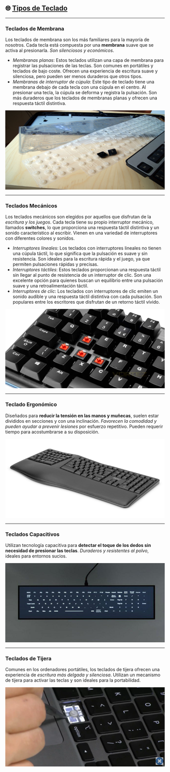## 🌐 [Tipos de Teclado](README.md)

---
### Teclados de Membrana
Los teclados de membrana son los más familiares para la mayoría de nosotros. Cada tecla está compuesta por una **membrana** suave que se activa al presionarla. *Son silenciosos y económicos*.
- *Membranas planas*: Estos teclados utilizan una capa de membrana para registrar las pulsaciones de las teclas. Son comunes en portátiles y teclados de bajo coste. Ofrecen una experiencia de escritura suave y silenciosa, pero pueden ser menos duraderos que otros tipos.
- *Membranas de interruptor de cúpula*: Este tipo de teclado tiene una membrana debajo de cada tecla con una cúpula en el centro. Al presionar una tecla, la cúpula se deforma y registra la pulsación. Son más duraderos que los teclados de membranas planas y ofrecen una respuesta táctil distintiva.

<p align="center"><img src="img/membrana.jpg" alt="membrana" width="600" height="250"></p>

--- 
### Teclados Mecánicos
Los teclados mecánicos son elegidos por aquellos que disfrutan de la *escritura y los juegos*. Cada tecla tiene su propio interruptor mecánico, llamados **switches**, lo que proporciona una respuesta táctil distintiva y un sonido característico al escribir. Vienen en una variedad de interruptores con diferentes colores y sonidos.
- *Interruptores lineales*: Los teclados con interruptores lineales no tienen una cúpula táctil, lo que significa que la pulsación es suave y sin resistencia. Son ideales para la escritura rápida y el juego, ya que permiten pulsaciones rápidas y precisas.
- *Interruptores táctiles*: Estos teclados proporcionan una respuesta táctil sin llegar al punto de resistencia de un interruptor de clic. Son una excelente opción para quienes buscan un equilibrio entre una pulsación suave y una retroalimentación táctil.
- *Interruptores de clic*: Los teclados con interruptores de clic emiten un sonido audible y una respuesta táctil distintiva con cada pulsación. Son populares entre los escritores que disfrutan de un retorno táctil vívido.

<p align="center"><img src="img/mecanico.webp" alt="mecanico" width="600" height="250"></p>

---
### Teclado Ergonómico
Diseñados para **reducir la tensión en las manos y muñecas**, suelen estar divididos en secciones y con una inclinación. *Favorecen la comodidad y pueden ayudar a prevenir lesiones* por esfuerzo repetitivo. Pueden requerir tiempo para acostumbrarse a su disposición.

<p align="center"><img src="img/ergonomico.jpg" alt="ergonomico" width="600" height="250"></p>

---
### Teclados Capacitivos
Utilizan tecnología capacitiva para **detectar el toque de los dedos sin necesidad de presionar las teclas**. *Duraderos y resistentes al polvo*, ideales para entornos sucios.

<p align="center"><img src="img/capacitivo.jpg" alt="capacitivo" width="600" height="250"></p>

---
### Teclados de Tijera
Comunes en los ordenadores portátiles, los teclados de tijera ofrecen una experiencia de *escritura más delgada y silenciosa*. Utilizan un mecanismo de tijera para activar las teclas y son ideales para la portabilidad.

<p align="center"><img src="img/tijera.webp" alt="tijera" width="600" height="250"></p>
